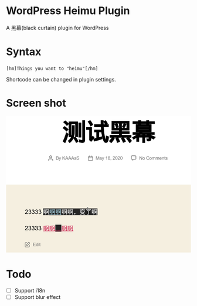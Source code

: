 # WordPress Heimu Plugin

A 黑幕(black curtain) plugin for WordPress

# Syntax

`[hm]Things you want to "heimu"[/hm]`

Shortcode can be changed in plugin settings.

# Screen shot

![screenshot](screenshot-1.png)

# Todo

- [ ] Support i18n
- [ ] Support blur effect